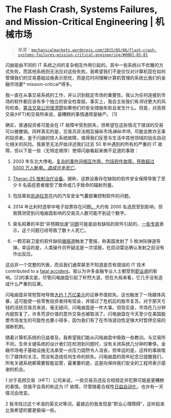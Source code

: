 <!--yml

category: 未分类

date: 2024-05-18 06:43:23

-->

# The Flash Crash, Systems Failures, and Mission-Critical Engineering | 机械市场

> 来源：[`mechanicalmarkets.wordpress.com/2015/05/06/flash-crash-systems-failures-mission-critical-engineering/#0001-01-01`](https://mechanicalmarkets.wordpress.com/2015/05/06/flash-crash-systems-failures-mission-critical-engineering/#0001-01-01)

闪崩是由不同的 IT 系统之间的复杂相互作用引起的。其中一些系统以不优雅的方式失败，而其他系统则无法应对这些失败。我希望我们不是仅仅对计算机现在如何管理我们的交易基础设施表示担忧，而是花时间理解计算机管理的系统比我们的金融市场要* mission-critical*得多。

我一直在从事交易系统的工作，并认识到稳定市场的重要性。我认为任何连接到市场的软件都应该有多个独立的安全检查层。事实上，我会主张我们有*现在*更大的风险检查。[算法交易公司很清楚](http://www.reuters.com/article/2012/10/17/us-knightcapital-results-idUSBRE89G0HI20121017)如果他们的安全措施失败会发生什么。但是，对高频交易(HFT)和交易所来说，最糟糕的事情通常是破产。 [1]

确实，普通投资者可能会在 IT 故障中受到损失，但希望在这些情况下错误的交易可以被撤销。同样真实的是，交易员非法相互操纵市场*操纵市场*，可能会欺诈无辜的投资者。鉴于闪崩的惊人系统故障，值得我们反思与生活中其他领域的拙劣自动化相关的风险。我甚至无法开始详述我们过去 50 年中遇到的所有的严重的 IT 故障，但以下是一些（无特定顺序）使得闪崩看起来微不足道的事故：

1.  2003 年东北大停电。[复杂的事件间相互作用，包括软件故障，导致超过 5000 万人断电，*造成许多死亡*](http://www.reuters.com/article/2012/01/27/us-blackout-newyork-idUSTRE80Q07G20120127)。

1.  [Therac-25 放射治疗设备](http://courses.cs.vt.edu/professionalism/Therac_25/Therac_1.html)。据称，这款设备存在缺陷的软件安全保障导致了至少 6 名癌症患者接受了致命或几乎致命的辐射剂量。

1.  包括某些[凯迪拉克](http://www.zdnet.com/article/cadillacs-recalled-over-software-bug/)在内的汽车安全气囊部署控制软件的问题。

1.  2014 年比利时选举中电子投票存在问题[。](https://joinup.ec.europa.eu/community/osor/news/bug-belgian-voting-machine-should-have-been-found)大约有 2000 名选民受到影响，但我猜测受到闪电崩盘影响的交易员人数可能不到这个数字。

1.  臭名昭著的丰田“非预期加速”[问题](http://abcnews.go.com/Blotter/toyota-pay-12b-hiding-deadly-unintended-acceleration/story?id=22972214&singlePage=true)可能是由有缺陷的软件引起的，[一些专家](http://betterembsw.blogspot.com/2014/09/a-case-study-of-toyota-unintended.html)表示，这个问题已经导致了数十人死亡。

1.  一颗苏联卫星的软件缺陷[据报道](http://www.washingtonpost.com/wp-srv/inatl/longterm/coldwar/shatter021099b.htm)触发了警报，称美国发射了 5 枚洲际弹道导弹。幸运的是，人类操作员怀疑这是一次误报，在启动雷达确认发射之前没有作出反应。

这远非一个完整的列表，而且我们通常甚至不知道是否有错误的 IT 技术 contributed to a [fatal accident](http://news.bbc.co.uk/2/hi/uk/8438659.stm)。我认为许多金融专业人士都受到[职业病](http://en.wikipedia.org/wiki/D%C3%A9formation_professionnelle)的影响。[2]的事实是，尽管闪电崩盘引起了轩然大波，但在大局来看，它几乎没有造成什么严重的后果。

闪电崩盘非常短暂地导致[大约 1 万亿美元](http://graphics.wsj.com/flash-crash-timeline/)的证券市值损失。这也触发了一场媒体风暴，这可能使一些零售投资者持有现金，并错过了危机后的股市复苏。对于那天亏钱的活跃交易员来说，毫无疑问，闪电崩盘是一件大事。但现实是，市场在几分钟内就恢复了，许多荒谬价值的意外交易也被取消了。闪电崩盘在今天至少在美国股票市场发生的可能性也要小得多，因为我们有了在市场波动性足够大时暂停交易的熔断机制。

随着计算机系统的日益普及，我希望我们能从闪电崩盘中吸取一些教训。与交易所不同，生命关键系统的设计者们在检测到问题时，没有关闭系统几分钟的奢侈。金融市场电子基础设施无法承受一点压力固然令人沮丧，但幸运的是，这样的事故吸引了媒体的关注，而没有造成任何生命的损失。闪电崩盘的周年纪念日提醒我们，所有关键系统都需要智能监管，最重要的是，这是向保持我们安全的工程师表示感谢的机会。

1 对于高频交易（HFT）公司来说，一些交易员违反合规规定并犯罪可能是更糟糕的事情。但我不会真的称这为 IT 故障，尽管随着合规性[日益自动化](http://www.bloombergview.com/articles/2015-04-08/algorithms-will-make-jpmorgan-less-bad)，也许有一天情况会改变。

2 我寻找过这个术语的英文对等词，最接近的我发现是“职业心理障碍”，这听起来比我希望的要更极端一些。
